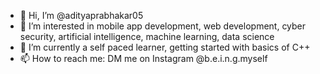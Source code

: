 - 👋 Hi, I’m @adityaprabhakar05
- 👀 I’m interested in mobile app development, web development, cyber security, artificial intelligence, machine learning, data science 
- 🌱 I’m currently a self paced learner, getting started with basics of C++
- 📫 How to reach me: DM me on Instagram @b.e.i.n.g.myself 

<!---
adityaprabhakar05/adityaprabhakar05 is a ✨ special ✨ repository because its `README.md` (this file) appears on your GitHub profile.
You can click the Preview link to take a look at your changes.
--->
